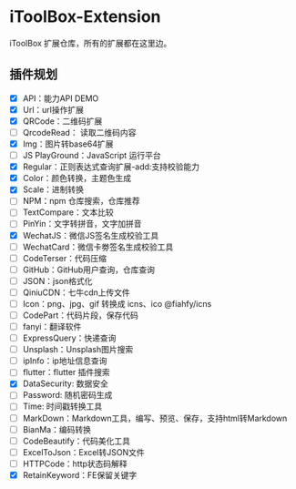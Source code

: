 # iToolBox-Extension

iToolBox 扩展仓库，所有的扩展都在这里边。

## 插件规划

- [x] API：能力API DEMO
- [x] Url：url操作扩展
- [x] QRCode：二维码扩展
- [ ] QrcodeRead： 读取二维码内容
- [x] Img：图片转base64扩展
- [ ] JS PlayGround：JavaScript 运行平台
- [x] Regular：正则表达式查询扩展-add:支持校验能力
- [x] Color：颜色转换，主题色生成
- [x] Scale：进制转换
- [ ] NPM：npm 仓库搜索，仓库推荐
- [ ] TextCompare：文本比较
- [ ] PinYin：文字转拼音，文字加拼音
- [x] WechatJS：微信JS签名生成校验工具
- [ ] WechatCard：微信卡劵签名生成校验工具
- [ ] CodeTerser：代码压缩
- [ ] GitHub：GitHub用户查询，仓库查询
- [ ] JSON：json格式化
- [ ] QiniuCDN：七牛cdn上传文件
- [ ] Icon：png、jpg、gif 转换成 icns、ico @fiahfy/icns
- [ ] CodePart：代码片段，保存代码
- [ ] fanyi：翻译软件
- [ ] ExpressQuery：快递查询
- [ ] Unsplash：Unsplash图片搜索
- [ ] ipInfo：ip地址信息查询
- [ ] flutter：flutter 插件搜索
- [x] DataSecurity: 数据安全
- [ ] Password: 随机密码生成
- [ ] Time: 时间戳转换工具
- [ ] MarkDown：Markdown工具，编写、预览、保存，支持html转Markdown
- [ ] BianMa：编码转换
- [ ] CodeBeautify：代码美化工具
- [ ] ExcelToJson：Excel转JSON文件
- [ ] HTTPCode：http状态码解释
- [x] RetainKeyword：FE保留关键字
